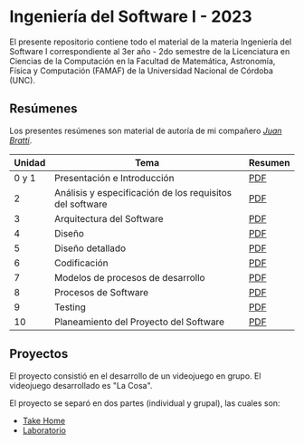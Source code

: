 # Ingeniería del Software I - 2023

El presente repositorio contiene todo el material de la materia Ingeniería del Software I correspondiente al 3er año - 2do semestre de la Licenciatura en Ciencias de la Computación en la Facultad de Matemática, Astronomía, Física y Computación (FAMAF) de la Universidad Nacional de Córdoba (UNC).

## Resúmenes

Los presentes resúmenes son material de autoría de mi compañero [*Juan Bratti*](https://github.com/juanbratti).

| Unidad | Tema | Resumen |
| ------ | ---- | ------- |
| 0 y 1 | Presentación e Introducción | [PDF](./Teóricos/0%20y%201%20Presentación%20e%20Introducción.pdf) |
| 2 | Análisis y especificación de los requisitos del software | [PDF](./Teóricos/2%20Análisis%20y%20especificación%20de%20los%20requisitos%20del%20software.pdf) |
| 3 | Arquitectura del Software | [PDF](./Teóricos/3%20Arquitectura%20del%20Software.pdf) |
| 4 | Diseño | [PDF](./Teóricos/4%20Diseño.pdf) |
| 5 | Diseño detallado | [PDF](./Teóricos/5%20Diseño%20detallado.pdf) |
| 6 | Codificación | [PDF](./Teóricos/6%20Codificación.pdf) |
| 7 | Modelos de procesos de desarrollo | [PDF](./Teóricos/7%20Modelos%20de%20procesos%20de%20desarrollo.pdf) |
| 8 | Procesos de Software | [PDF](./Teóricos/8%20Procesos%20de%20Software.pdf) |
| 9 | Testing | [PDF](./Teóricos/9%20Testing.pdf) |
| 10 | Planeamiento del Proyecto del Software | [PDF](./Teóricos/10%20Planeamiento%20del%20Proyecto%20del%20Software.pdf) |

## Proyectos

El proyecto consistió en el desarrollo de un videojuego en grupo. El videojuego desarrollado es "La Cosa".

El proyecto se separó en dos partes (individual y grupal), las cuales son:

- [Take Home](./Take-Home-La-Cosa/)
- [Laboratorio](./Laboratorio-La-Cosa/)
